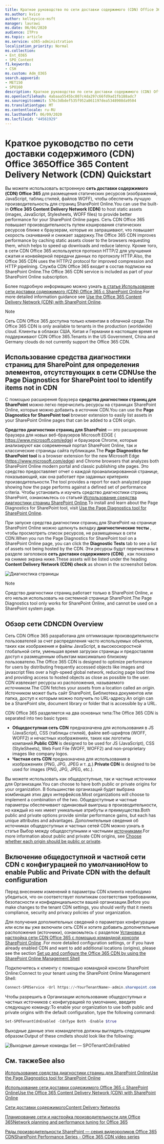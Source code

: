```yaml
---
title: Краткое руководство по сети доставки содержимого (CDN) Office 365
ms.author: kvice
author: kelleyvice-msft
manager: laurawi
ms.date: 06/04/2020
audience: ITPro
ms.topic: article
ms.service: o365-administration
localization_priority: Normal
ms.collection:
- Ent_O365
- SPO_Content
f1.keywords:
- CSH
ms.custom: Adm_O365
search.appverid:
- MET150
- SPO160
description: Краткое руководство по сети доставки содержимого (CDN) Office 365
ms.openlocfilehash: 4abaaa5545bc807c4da297c66fd9ad1fb188adc7
ms.sourcegitcommit: 576c3dbdef535f952a861197dea5348908da9504
ms.translationtype: MT
ms.contentlocale: ru-RU
ms.lasthandoff: 06/09/2020
ms.locfileid: "44561929"
---
```

# <a name="office-365-content-delivery-network-cdn-quickstart"></a><span data-ttu-id="19992-103">Краткое руководство по сети доставки содержимого (CDN) Office 365</span><span class="sxs-lookup"><span data-stu-id="19992-103">Office 365 Content Delivery Network (CDN) Quickstart</span></span>

<span data-ttu-id="19992-104">Вы можете использовать встроенную **сеть доставки содержимого (CDN) Office 365** для размещения статических ресурсов (изображений, JavaScript, таблиц стилей, файлов WOFF), чтобы обеспечить лучшую производительность для страниц SharePoint Online.</span><span class="sxs-lookup"><span data-stu-id="19992-104">You can use the built-in **Office 365 Content Delivery Network (CDN)** to host static assets (images, JavaScript, Stylesheets, WOFF files) to provide better performance for your SharePoint Online pages.</span></span> <span data-ttu-id="19992-105">Сеть CDN Office 365 повышает производительность путем кэширования статических ресурсов ближе к браузерам, которые их запрашивают, что повышает скорость скачиваний и снижает задержку.</span><span class="sxs-lookup"><span data-stu-id="19992-105">The Office 365 CDN improves performance by caching static assets closer to the browsers requesting them, which helps to speed up downloads and reduce latency.</span></span> <span data-ttu-id="19992-106">Кроме того, в сети CDN Office 365 используется протокол HTTP/2 для улучшения сжатия и конвейерной передачи данных по протоколу HTTP.</span><span class="sxs-lookup"><span data-stu-id="19992-106">Also, the Office 365 CDN uses the HTTP/2 protocol for improved compression and HTTP pipelining.</span></span> <span data-ttu-id="19992-107">Служба CDN Office 365 входит в состав подписки на SharePoint Online.</span><span class="sxs-lookup"><span data-stu-id="19992-107">The Office 365 CDN service is included as part of your SharePoint Online subscription.</span></span>

<span data-ttu-id="19992-108">Более подробную информацию можно узнать [в статье Использование сети доставки содержимого (CDN) Office 365 с SharePoint Online](use-office-365-cdn-with-spo.md).</span><span class="sxs-lookup"><span data-stu-id="19992-108">For more detailed information guidance see [Use the Office 365 Content Delivery Network (CDN) with SharePoint Online](use-office-365-cdn-with-spo.md).</span></span>

>[!NOTE]
><span data-ttu-id="19992-109">Сеть CDN Office 365 доступна только клиентам в облачной среде.</span><span class="sxs-lookup"><span data-stu-id="19992-109">The Office 365 CDN is only available to tenants in the production (worldwide) cloud.</span></span> <span data-ttu-id="19992-110">Клиенты в облаках США, Китая и Германии в настоящее время не поддерживают CDN Office 365.</span><span class="sxs-lookup"><span data-stu-id="19992-110">Tenants in the US Government, China and Germany clouds do not currently support the Office 365 CDN.</span></span>

## <a name="use-the-page-diagnostics-for-sharepoint-tool-to-identify-items-not-in-cdn"></a><span data-ttu-id="19992-111">Использование средства диагностики страниц для SharePoint для определения элементов, отсутствующих в сети CDN</span><span class="sxs-lookup"><span data-stu-id="19992-111">Use the Page Diagnostics for SharePoint tool to identify items not in CDN</span></span>

<span data-ttu-id="19992-112">С помощью расширения браузера **средства диагностики страниц для SharePoint** можно легко перечислить ресурсы на страницах SharePoint Online, которые можно добавить в источник CDN.</span><span class="sxs-lookup"><span data-stu-id="19992-112">You can use the **Page Diagnostics for SharePoint tool** browser extension to easily list assets in your SharePoint Online pages that can be added to a CDN origin.</span></span>

<span data-ttu-id="19992-113">**Средство диагностики страниц для SharePoint** — это расширение браузера для новых веб-браузеров Microsoft EDGE ( https://www.microsoft.com/edge) и браузеров Chrome, которые анализируют как современный портал SharePoint Online, так и классические страницы сайта публикации.</span><span class="sxs-lookup"><span data-stu-id="19992-113">The **Page Diagnostics for SharePoint tool** is a browser extension for the new Microsoft Edge (https://www.microsoft.com/edge) and Chrome browsers that analyzes both SharePoint Online modern portal and classic publishing site pages.</span></span> <span data-ttu-id="19992-114">Это средство предоставляет отчет о каждой проанализированной странице, показывающий, как она работает при заданных критериях производительности.</span><span class="sxs-lookup"><span data-stu-id="19992-114">The tool provides a report for each analyzed page showing how the page performs against a defined set of performance criteria.</span></span> <span data-ttu-id="19992-115">Чтобы установить и изучить средство диагностики страниц SharePoint, ознакомьтесь со статьей [Использование средства диагностики страниц SharePoint Online](https://aka.ms/perftool).</span><span class="sxs-lookup"><span data-stu-id="19992-115">To install and learn about the Page Diagnostics for SharePoint tool, visit [Use the Page Diagnostics tool for SharePoint Online](https://aka.ms/perftool).</span></span>

<span data-ttu-id="19992-116">При запуске средства диагностики страниц для SharePoint на странице SharePoint Online можно щелкнуть вкладку **диагностические тесты** , чтобы просмотреть список ресурсов, не размещенных в сети CDN.</span><span class="sxs-lookup"><span data-stu-id="19992-116">When you run the Page Diagnostics for SharePoint tool on a SharePoint Online page, you can click the **Diagnostic Tests** tab to see a list of assets not being hosted by the CDN.</span></span> <span data-ttu-id="19992-117">Эти ресурсы будут перечислены в разделе заголовков **сеть доставки содержимого (CDN)** , как показано на снимке экрана ниже.</span><span class="sxs-lookup"><span data-stu-id="19992-117">These assets will be listed under the heading **Content Delivery Network (CDN) check** as shown in the screenshot below.</span></span>

![Диагностика страницы](media/page-diagnostics-for-spo/pagediag-results-general.PNG)

>[!NOTE]
><span data-ttu-id="19992-119">Средство диагностики страниц работает только в SharePoint Online, и его нельзя использовать на системной странице SharePoint.</span><span class="sxs-lookup"><span data-stu-id="19992-119">The Page Diagnostics tool only works for SharePoint Online, and cannot be used on a SharePoint system page.</span></span>

## <a name="cdn-overview"></a><span data-ttu-id="19992-120">Обзор сети CDN</span><span class="sxs-lookup"><span data-stu-id="19992-120">CDN Overview</span></span>

<span data-ttu-id="19992-121">Сеть CDN Office 365 разработана для оптимизации производительности пользователей за счет распределения часто используемых объектов, таких как изображения и файлы JavaScript, в высокоскоростной глобальной сети, уменьшая время загрузки страницы и предоставляя доступ к размещенным объектам максимально близкому пользователю.</span><span class="sxs-lookup"><span data-stu-id="19992-121">The Office 365 CDN is designed to optimize performance for users by distributing frequently accessed objects like images and javascript files over a high-speed global network, reducing page load time and providing access to hosted objects as close as possible to the user.</span></span> <span data-ttu-id="19992-122">CDN извлекает ресурсы из расположения, называемого _источником_.</span><span class="sxs-lookup"><span data-stu-id="19992-122">The CDN fetches your assets from a location called an _origin_.</span></span> <span data-ttu-id="19992-123">Источником может быть сайт SharePoint, Библиотека документов или папка, доступ к которым можно получить по URL-адресу.</span><span class="sxs-lookup"><span data-stu-id="19992-123">An origin can be a SharePoint site, document library or folder that is accessible by a URL.</span></span>

<span data-ttu-id="19992-124">CDN Office 365 разделяется на два основных типа:</span><span class="sxs-lookup"><span data-stu-id="19992-124">The Office 365 CDN is separated into two basic types:</span></span>

- <span data-ttu-id="19992-125">**Общедоступная сеть CDN** предназначена для использования в JS (JavaScript), CSS (таблицы стилей), файле веб-шрифтов (WOFF, WOFF2) и нечастных изображениях, таких как логотипы компаний.</span><span class="sxs-lookup"><span data-stu-id="19992-125">**Public CDN** is designed to be used for JS (JavaScript), CSS (StyleSheets), Web Font File (WOFF, WOFF2) and non-proprietary images like company logos.</span></span>
- <span data-ttu-id="19992-126">**Частная сеть CDN** предназначена для использования в изображениях (PNG, JPG, JPEG и т. д.).</span><span class="sxs-lookup"><span data-stu-id="19992-126">**Private CDN** is designed to be used for images (PNG, JPG, JPEG, etc.).</span></span>

<span data-ttu-id="19992-127">Вы можете использовать как общедоступные, так и частные источники для Организации.</span><span class="sxs-lookup"><span data-stu-id="19992-127">You can choose to have both public or private origins for your organization.</span></span> <span data-ttu-id="19992-128">В большинстве организаций будет выбрана комбинация этих двух интерфейсов.</span><span class="sxs-lookup"><span data-stu-id="19992-128">Most organizations will choose to implement a combination of the two.</span></span> <span data-ttu-id="19992-129">Общедоступные и частные параметры обеспечивают одинаковый выигрыш в производительности, но каждый из них имеет уникальные атрибуты и преимущества.</span><span class="sxs-lookup"><span data-stu-id="19992-129">Both public and private options provide similar performance gains, but each has unique attributes and advantages.</span></span> <span data-ttu-id="19992-130">Дополнительные сведения об источниках общедоступных и частных сетей CDN можно узнать в статье Выбор между общедоступными и частными [источниками](use-office-365-cdn-with-spo.md#CDNOriginChoosePublicPrivate).</span><span class="sxs-lookup"><span data-stu-id="19992-130">For more information about public and private CDN origins, see [Choose whether each origin should be public or private](use-office-365-cdn-with-spo.md#CDNOriginChoosePublicPrivate).</span></span>

## <a name="how-to-enable-public-and-private-cdn-with-the-default-configuration"></a><span data-ttu-id="19992-131">Включение общедоступной и частной сети CDN с конфигурацией по умолчанию</span><span class="sxs-lookup"><span data-stu-id="19992-131">How to enable Public and Private CDN with the default configuration</span></span>
<span data-ttu-id="19992-132">Перед внесением изменений в параметры CDN клиента необходимо убедиться, что он соответствует политикам соответствия требованиям, безопасности и конфиденциальности вашей организации.</span><span class="sxs-lookup"><span data-stu-id="19992-132">Before you make changes to the tenant CDN settings, you should verify that it meets compliance, security and privacy policies of your organization.</span></span>

<span data-ttu-id="19992-133">Для получения дополнительных сведений о параметрах конфигурации или если вы уже включили сеть CDN и хотите добавить дополнительные расположения (источники), ознакомьтесь с разделом [Установка и настройка сети CDN Office 365 с помощью командной консоли SharePoint Online](use-office-365-cdn-with-spo.md#set-up-and-configure-the-office-365-cdn-by-using-the-sharepoint-online-management-shell) .</span><span class="sxs-lookup"><span data-stu-id="19992-133">For more detailed configuration settings, or if you have already enabled CDN and want to add additional locations (origins), please see the section [Set up and configure the Office 365 CDN by using the SharePoint Online Management Shell](use-office-365-cdn-with-spo.md#set-up-and-configure-the-office-365-cdn-by-using-the-sharepoint-online-management-shell)</span></span>

<span data-ttu-id="19992-134">Подключитесь к клиенту с помощью командной консоли SharePoint Online:</span><span class="sxs-lookup"><span data-stu-id="19992-134">Connect to your tenant using the SharePoint Online Management Shell:</span></span>

```PowerShell
Connect-SPOService -Url https://<YourTenantName>-admin.sharepoint.com
```

<span data-ttu-id="19992-135">Чтобы разрешить в Организации использование общедоступных и частных источников с конфигурацией по умолчанию, введите следующую команду:</span><span class="sxs-lookup"><span data-stu-id="19992-135">To enable your organization to use both public and private origins with the default configuration, type the following command:</span></span>

```PowerShell
Set-SPOTenantCdnEnabled -CdnType Both -Enable $true
```

<span data-ttu-id="19992-136">Выходные данные этих командлетов должны выглядеть следующим образом:</span><span class="sxs-lookup"><span data-stu-id="19992-136">Output of these cmdlets should look like the following:</span></span>

![Выходные данные команды Set — SPOTenantCdnEnabled](media/O365-CDN/o365-cdn-enable-output.png)

## <a name="see-also"></a><span data-ttu-id="19992-138">См. также</span><span class="sxs-lookup"><span data-stu-id="19992-138">See also</span></span>

[<span data-ttu-id="19992-139">Использование средства диагностики страниц для SharePoint Online</span><span class="sxs-lookup"><span data-stu-id="19992-139">Use the Page Diagnostics tool for SharePoint Online</span></span>](https://aka.ms/perftool)

[<span data-ttu-id="19992-140">Использование сети доставки содержимого Office 365 с SharePoint Online</span><span class="sxs-lookup"><span data-stu-id="19992-140">Use the Office 365 Content Delivery Network (CDN) with SharePoint Online</span></span>](use-office-365-cdn-with-spo.md)

[<span data-ttu-id="19992-141">Сети доставки содержимого</span><span class="sxs-lookup"><span data-stu-id="19992-141">Content Delivery Networks</span></span>](https://aka.ms/o365cdns)

[<span data-ttu-id="19992-142">Планирование сети и настройка производительности для Office 365</span><span class="sxs-lookup"><span data-stu-id="19992-142">Network planning and performance tuning for Office 365</span></span>](https://aka.ms/tune)

[<span data-ttu-id="19992-143">Ряды производительности SharePoint — серия видеороликов Office 365 CDN</span><span class="sxs-lookup"><span data-stu-id="19992-143">SharePoint Performance Series - Office 365 CDN video series</span></span>](https://www.youtube.com/playlist?list=PLR9nK3mnD-OWMfr1BA9mr5oCw2aJXw4WA)
